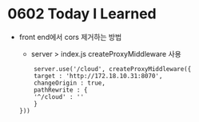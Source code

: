 # 0602 Today I Learned

- front end에서 cors 제거하는 방법

    - server > index.js createProxyMiddleware 사용
    
    ```
        server.use('/cloud', createProxyMiddleware({
        target : 'http://172.18.10.31:8070',
        changeOrigin : true,
        pathRewrite : {
        '^/cloud' : ''
        }
    }))
    ```
